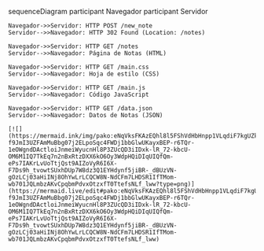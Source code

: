 sequenceDiagram
    participant Navegador
    participant Servidor

    Navegador->>Servidor: HTTP POST /new_note
    Servidor-->>Navegador: HTTP 302 Found (Location: /notes)

    Navegador->>Servidor: HTTP GET /notes
    Servidor-->>Navegador: Página de Notas (HTML)

    Navegador->>Servidor: HTTP GET /main.css
    Servidor-->>Navegador: Hoja de estilo (CSS)

    Navegador->>Servidor: HTTP GET /main.js
    Servidor-->>Navegador: Código JavaScript

    Navegador->>Servidor: HTTP GET /data.json
    Servidor-->>Navegador: Datos de Notas (JSON)

    [![](https://mermaid.ink/img/pako:eNqVksFKAzEQhl8l5FShVdHbHnpp1VLqdiF7kgUZknGb2s2sSbYipQ_jM_gIfTHHtlsEYak5Jfm_-f9JmI3UZFAmMuBbg07j2ELpoSqc4FWDj1bbGlwUKayxBEP-r6TQr-1eOWgndDActloiJnmeiWyucnHl8P3ZUcQD3iIDxk-lR_72-kbcU-OM6M1IQ7TkEq7n2nBxRtzDXX6kO6Oy3WdpHQiDIqUIQfQm-ePs7IAKrLvUoTtjQst9AIZoVyR6I6X-F7Ds9h_tvowtSUxhDUp7W8dz3Q1EYHdynf5jiBR-_dBUzVN-gOzLCj03aHiINj8OhYwLrLCQCW8N-NdCFm7LHDSR1IfTMom-wb701JQLmbzAKvCpqbmPdvxOtzxfT0TtefsNLf_lww?type=png)](https://mermaid.live/edit#pako:eNqVksFKAzEQhl8l5FShVdHbHnpp1VLqdiF7kgUZknGb2s2sSbYipQ_jM_gIfTHHtlsEYak5Jfm_-f9JmI3UZFAmMuBbg07j2ELpoSqc4FWDj1bbGlwUKayxBEP-r6TQr-1eOWgndDActloiJnmeiWyucnHl8P3ZUcQD3iIDxk-lR_72-kbcU-OM6M1IQ7TkEq7n2nBxRtzDXX6kO6Oy3WdpHQiDIqUIQfQm-ePs7IAKrLvUoTtjQst9AIZoVyR6I6X-F7Ds9h_tvowtSUxhDUp7W8dz3Q1EYHdynf5jiBR-_dBUzVN-gOzLCj03aHiINj8OhYwLrLCQCW8N-NdCFm7LHDSR1IfTMom-wb701JQLmbzAKvCpqbmPdvxOtzxfT0TtefsNLf_lww)
